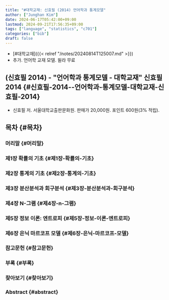 ```yaml
---
title: "#대학교재: 신효필 (2014) 언어학과 통계모델"
author: ["Junghan Kim"]
date: 2024-06-17T05:42:00+09:00
lastmod: 2024-09-21T17:56:35+09:00
tags: ["language", "statistics", "c701"]
categories: ["bib"]
draft: false
---
```


-   [#대학교재]({{< relref "/notes/20240814T125007.md" >}})
-   추가. 언어학 교재 모델. 윌라 무료


## (신효필 2014) - "언어학과 통계모델 - 대학교재" 신효필 2014 {#신효필-2014--언어학과-통계모델-대학교재-신효필-2014}

-   신효필 저. 서울대학교출판문화원. 판매가 20,000원. 포인트 600원(3% 적립).


## 목차 {#목차}


### 머리말 {#머리말}


### 제1장 확률의 기초 {#제1장-확률의-기초}


### 제2장 통계의 기초 {#제2장-통계의-기초}


### 제3장 분산분석과 회구분석 {#제3장-분산분석과-회구분석}


### 제4장 N-그램 {#제4장-n-그램}


### 제5장 정보 이론: 엔트로피 {#제5장-정보-이론-엔트로피}


### 제6장 은닉 마르코프 모델 {#제6장-은닉-마르코프-모델}


### 참고문헌 {#참고문헌}


### 부록 {#부록}


### 찾아보기 {#찾아보기}


### Abstract {#abstract}
